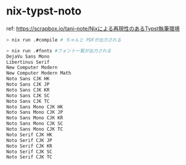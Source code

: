 # nix-typst-noto

ref: https://scrapbox.io/tani-note/Nixによる再現性のあるTypst執筆環境

```sh
> nix run .#compile # ちゃんと PDFが出力される

> nix run .#fonts #フォント一覧が出力される
DejaVu Sans Mono
Libertinus Serif
New Computer Modern
New Computer Modern Math
Noto Sans CJK HK
Noto Sans CJK JP
Noto Sans CJK KR
Noto Sans CJK SC
Noto Sans CJK TC
Noto Sans Mono CJK HK
Noto Sans Mono CJK JP
Noto Sans Mono CJK KR
Noto Sans Mono CJK SC
Noto Sans Mono CJK TC
Noto Serif CJK HK
Noto Serif CJK JP
Noto Serif CJK KR
Noto Serif CJK SC
Noto Serif CJK TC
```
